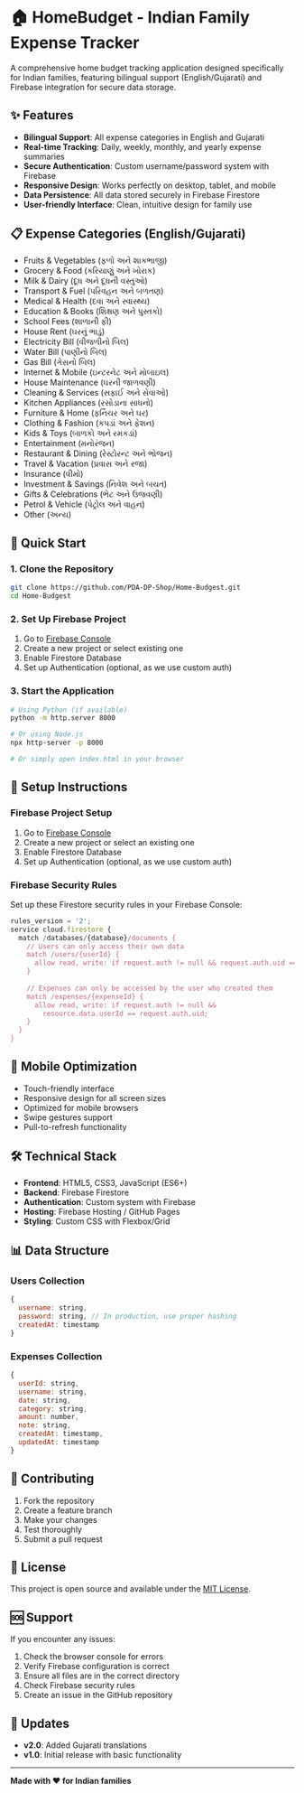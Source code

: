 # 🏠 HomeBudget - Indian Family Expense Tracker

A comprehensive home budget tracking application designed specifically for Indian families, featuring bilingual support (English/Gujarati) and Firebase integration for secure data storage.

## ✨ Features

- **Bilingual Support**: All expense categories in English and Gujarati
- **Real-time Tracking**: Daily, weekly, monthly, and yearly expense summaries
- **Secure Authentication**: Custom username/password system with Firebase
- **Responsive Design**: Works perfectly on desktop, tablet, and mobile
- **Data Persistence**: All data stored securely in Firebase Firestore
- **User-friendly Interface**: Clean, intuitive design for family use

## 📋 Expense Categories (English/Gujarati)

- Fruits & Vegetables (ફળો અને શાકભાજી)
- Grocery & Food (કરિયાણું અને ખોરાક)
- Milk & Dairy (દૂધ અને દૂધની વસ્તુઓ)
- Transport & Fuel (પરિવહન અને બળતણ)
- Medical & Health (દવા અને સ્વાસ્થ્ય)
- Education & Books (શિક્ષણ અને પુસ્તકો)
- School Fees (શાળાની ફી)
- House Rent (ઘરનું ભાડું)
- Electricity Bill (વીજળીનો બિલ)
- Water Bill (પાણીનો બિલ)
- Gas Bill (ગેસનો બિલ)
- Internet & Mobile (ઇન્ટરનેટ અને મોબાઇલ)
- House Maintenance (ઘરની જાળવણી)
- Cleaning & Services (સફાઈ અને સેવાઓ)
- Kitchen Appliances (રસોડાના સાધનો)
- Furniture & Home (ફર્નિચર અને ઘર)
- Clothing & Fashion (કપડાં અને ફેશન)
- Kids & Toys (બાળકો અને રમકડાં)
- Entertainment (મનોરંજન)
- Restaurant & Dining (રેસ્ટોરન્ટ અને ભોજન)
- Travel & Vacation (પ્રવાસ અને રજા)
- Insurance (વીમો)
- Investment & Savings (નિવેશ અને બચત)
- Gifts & Celebrations (ભેટ અને ઉજવણી)
- Petrol & Vehicle (પેટ્રોલ અને વાહન)
- Other (અન્ય)

## 🚀 Quick Start

### 1. Clone the Repository
```bash
git clone https://github.com/PDA-DP-Shop/Home-Budgest.git
cd Home-Budgest
```

### 2. Set Up Firebase Project
1. Go to [Firebase Console](https://console.firebase.google.com/)
2. Create a new project or select existing one
3. Enable Firestore Database
4. Set up Authentication (optional, as we use custom auth)

### 3. Start the Application
```bash
# Using Python (if available)
python -m http.server 8000

# Or using Node.js
npx http-server -p 8000

# Or simply open index.html in your browser
```

## 🔧 Setup Instructions

### Firebase Project Setup

1. Go to [Firebase Console](https://console.firebase.google.com/)
2. Create a new project or select an existing one
3. Enable Firestore Database
4. Set up Authentication (optional, as we use custom auth)

### Firebase Security Rules

Set up these Firestore security rules in your Firebase Console:

```javascript
rules_version = '2';
service cloud.firestore {
  match /databases/{database}/documents {
    // Users can only access their own data
    match /users/{userId} {
      allow read, write: if request.auth != null && request.auth.uid == userId;
    }
    
    // Expenses can only be accessed by the user who created them
    match /expenses/{expenseId} {
      allow read, write: if request.auth != null && 
        resource.data.userId == request.auth.uid;
    }
  }
}
```

## 📱 Mobile Optimization

- Touch-friendly interface
- Responsive design for all screen sizes
- Optimized for mobile browsers
- Swipe gestures support
- Pull-to-refresh functionality

## 🛠️ Technical Stack

- **Frontend**: HTML5, CSS3, JavaScript (ES6+)
- **Backend**: Firebase Firestore
- **Authentication**: Custom system with Firebase
- **Hosting**: Firebase Hosting / GitHub Pages
- **Styling**: Custom CSS with Flexbox/Grid

## 📊 Data Structure

### Users Collection
```javascript
{
  username: string,
  password: string, // In production, use proper hashing
  createdAt: timestamp
}
```

### Expenses Collection
```javascript
{
  userId: string,
  username: string,
  date: string,
  category: string,
  amount: number,
  note: string,
  createdAt: timestamp,
  updatedAt: timestamp
}
```

## 🤝 Contributing

1. Fork the repository
2. Create a feature branch
3. Make your changes
4. Test thoroughly
5. Submit a pull request

## 📄 License

This project is open source and available under the [MIT License](LICENSE).

## 🆘 Support

If you encounter any issues:

1. Check the browser console for errors
2. Verify Firebase configuration is correct
3. Ensure all files are in the correct directory
4. Check Firebase security rules
5. Create an issue in the GitHub repository

## 🔄 Updates

- **v2.0**: Added Gujarati translations
- **v1.0**: Initial release with basic functionality

---

**Made with ❤️ for Indian families** 
